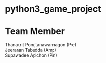 # python3_game_project

# Team Member
Thanakrit Pongtanawannagon (Pre)  
Jeeranan Tabudda (Amp)  
Supawadee Apichon (Pin)  
